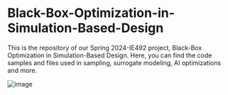 # Black-Box-Optimization-in-Simulation-Based-Design

This is the repository of our Spring 2024-IE492 project, Black-Box Optimization in Simulation-Based Design. Here, you can find the code samples and files used in sampling, surrogate modeling, AI optimizations and more.

![image](https://github.com/HaticeSerraHakyemez/Black-Box-Optimization-in-Simulation-Based-Design/assets/81290256/82a8e5a4-bda3-4e79-8da4-07ba46bb5a7b)
